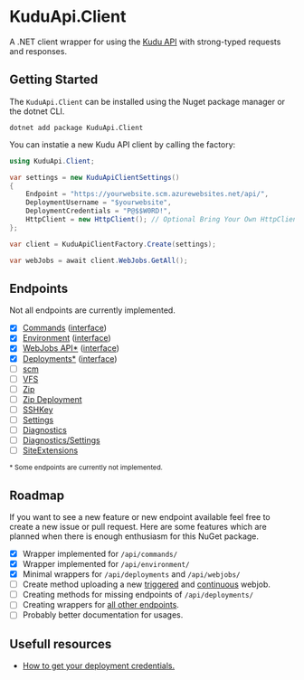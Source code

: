 # KuduApi.Client

A .NET client wrapper for using the [Kudu API](https://github.com/projectkudu/kudu/wiki/REST-API) with strong-typed requests and responses.

## Getting Started

The `KuduApi.Client` can be installed using the Nuget package manager or the dotnet CLI.

```
dotnet add package KuduApi.Client
```

You can instatie a new Kudu API client by calling the factory:

```csharp
using KuduApi.Client;

var settings = new KuduApiClientSettings()
{
    Endpoint = "https://yourwebsite.scm.azurewebsites.net/api/",
    DeploymentUsername = "$yourwebsite",
    DeploymentCredentials = "P@$$W0RD!",
    HttpClient = new HttpClient(); // Optional Bring Your Own HttpClient (BYOH).
};

var client = KuduApiClientFactory.Create(settings);

var webJobs = await client.WebJobs.GetAll();
```

## Endpoints

Not all endpoints are currently implemented.

- [x] [Commands](https://github.com/projectkudu/kudu/wiki/REST-API#command) ([interface](./KuduApi.Client.Abstractions/Commands/IKuduCommandApiClient.cs))
- [x] [Environment](https://github.com/projectkudu/kudu/wiki/REST-API#environment) ([interface](./KuduApi.Client.Abstractions/Environment/IKuduEnvironmentApiClient.cs))
- [x] [WebJobs API\*](https://github.com/projectkudu/kudu/wiki/WebJobs-API) ([interface](./KuduApi.Client.Abstractions/WebJobs/IKuduWebJobApiClient.cs))
- [x] [Deployments\*](https://github.com/projectkudu/kudu/wiki/REST-API#deployment) ([interface](./KuduApi.Client.Abstractions/Deployments/IKuduDeploymentApiClient.cs))
- [ ] [scm](https://github.com/projectkudu/kudu/wiki/REST-API#scm)
- [ ] [VFS](https://github.com/projectkudu/kudu/wiki/REST-API#vfs)
- [ ] [Zip](https://github.com/projectkudu/kudu/wiki/REST-API#zip)
- [ ] [Zip Deployment](https://github.com/projectkudu/kudu/wiki/REST-API#zip-deployment)
- [ ] [SSHKey](https://github.com/projectkudu/kudu/wiki/REST-API#sshkey)
- [ ] [Settings](https://github.com/projectkudu/kudu/wiki/REST-API#settings)
- [ ] [Diagnostics](https://github.com/projectkudu/kudu/wiki/REST-API#diagnostics)
- [ ] [Diagnostics/Settings](https://github.com/projectkudu/kudu/wiki/REST-API#diagnosticssettings)
- [ ] [SiteExtensions](https://github.com/projectkudu/kudu/wiki/REST-API#siteextensions)

<small>\* Some endpoints are currently not implemented.</small>

## Roadmap

If you want to see a new feature or new endpoint available feel free to create a new issue or pull request. Here are some features which are planned when there is enough enthusiasm for this NuGet package.

- [x] Wrapper implemented for `/api/commands/`
- [x] Wrapper implemented for `/api/environment/`
- [x] Minimal wrappers for `/api/deployments` and `/api/webjobs/`
- [ ] Create method uploading a new [triggered](https://github.com/projectkudu/kudu/wiki/WebJobs-API#upload-a-triggered-job-as-zip) and [continuous](https://github.com/projectkudu/kudu/wiki/WebJobs-API#upload-a-continuous-job-as-zip) webjob.
- [ ] Creating methods for missing endpoints of `/api/deployments/`
- [ ] Creating wrappers for [all other endpoints](https://github.com/projectkudu/kudu/wiki/REST-API).
- [ ] Probably better documentation for usages.

## Usefull resources

- [How to get your deployment credentials.](https://github.com/projectkudu/kudu/wiki/Deployment-credentials)
